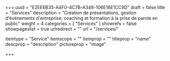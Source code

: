 +++
uuid			= "E2EE6B35-A4F0-4C7B-A348-106E16E1CC9D"
draft 			= false
title 			= "Services"
description		= "Création de présentations, gestion d'événements d'entreprise, coaching et formation à la prise de parole en public"
weight			= 4
categories		= [ "Services" ]
showrefs		= false
showpageslist	= true
urlredirect		= ""
url		 		= "/services/"

itemtype		= "Service"
itemscope		= ""
itemprop		= ""
titleprop		= "name"
descprop		= "description"
pictureprop		= "image"

+++
